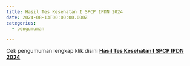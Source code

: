 ```yaml
---
title: Hasil Tes Kesehatan I SPCP IPDN 2024
date: 2024-08-13T00:00:00.000Z
categories:
  - pengumuman

---
```


Cek pengumuman lengkap klik disini **[Hasil Tes Kesehatan I SPCP IPDN 2024](https://bkd.nttprov.go.id/web/wp-content/uploads/2024/08/Hasil-Tes-Kesehatan-I-SPCP-IPDN-2024.pdf)**
